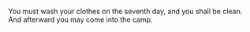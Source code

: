 You must wash your clothes on the seventh day, and you shall be clean. And afterward you may come into the camp.
